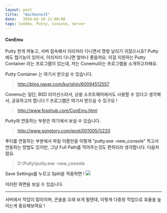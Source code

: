 ```yaml
---
layout: post
title:  "BackboneJS"
date:   2016-02-10 21:00:00
tags: ConEmu, Putty, Console, Server
---
```

#### ConEmu
Putty 한개 켜놓고, 서버 접속해서
이리저리 다니면서 명령 날리기 귀찮으시죠?
Putty에도 탭기능이 있어서, 이리저리 다니면 얼마나 좋을까요.
이걸 지원하는 Putty Container 라는 프로그램이 있는데,
저는 Conemu라는 프로그램을 소개하고자해요.

Putty Container 는 여기서 받으실 수 있습니다.
> http://blog.naver.com/kurishin/60094512557

Conemu는 일단,
BSD 라이선스라서, 상용 소프트웨어에서도 사용할 수 있다고 생각해서, 공유하고자 합니다 !!
프로그램은 여기서 받으실 수 있구요 !
>http://www.fosshub.com/ConEmu.html

Putty와 연동하는 부분은 여기에서 보실 수 있습니다.
>http://www.songtory.com/post/001005/1/220

푸티를 연동하는 부분에서 파일 이름만을 이렇게 
"putty.exe -new_console" 적고서 연동하는 방법도 있지만, 그냥 Full Path를 적어주는것도 편하리라 생각합니다. 
다음처럼요.
> D:\Putty\putty.exe -new_console


Save Settings를 누르고 Split을 적용하면 !
![](https://codingreflection.files.wordpress.com/2014/04/conemu-split-screen.png)

이러한 화면을 보실 수 있습니다.


---
서버에서 작업이 많아지며, 콘솔을 오래 보게 될텐데,
이렇게 다중창 작업으로 효율을 높이는게 중요해보여요 !
